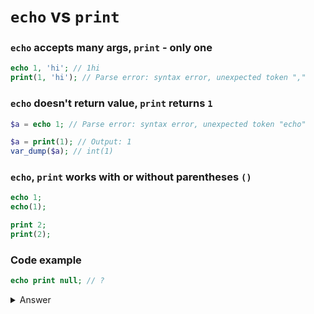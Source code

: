 # `echo` vs `print`

### `echo` accepts many args, `print` - only one
```php
echo 1, 'hi'; // 1hi
print(1, 'hi'); // Parse error: syntax error, unexpected token ","
```

### `echo` doesn't return value, `print` returns `1`

```php
$a = echo 1; // Parse error: syntax error, unexpected token "echo"

$a = print(1); // Output: 1
var_dump($a); // int(1)
```

### `echo`, `print` works with or without parentheses `()`

```php
echo 1;
echo(1);

print 2;
print(2);
```

### Code example

```php
echo print null; // ?
```
<details><summary>Answer</summary>
1
</details>
